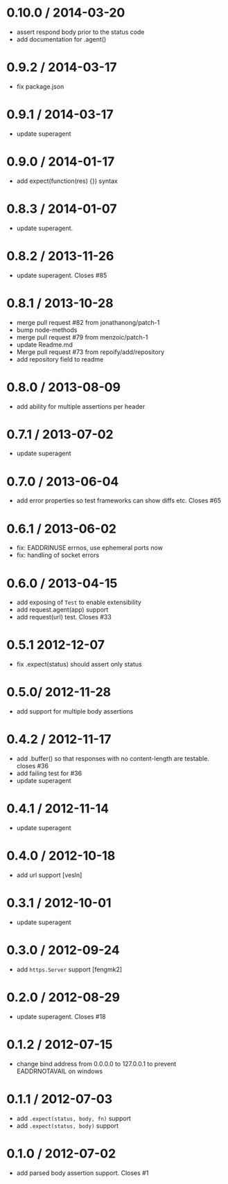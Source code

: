 0.10.0 / 2014-03-20
==================

  * assert respond body prior to the status code
  * add documentation for .agent()

0.9.2 / 2014-03-17
==================

  * fix package.json

0.9.1 / 2014-03-17
==================

  * update superagent

0.9.0 / 2014-01-17
==================

 * add expect(function(res) {}) syntax

0.8.3 / 2014-01-07
==================

 * update superagent.

0.8.2 / 2013-11-26
==================

 * update superagent. Closes #85

0.8.1 / 2013-10-28
==================

 * merge pull request #82 from jonathanong/patch-1
 * bump node-methods
 * merge pull request #79 from menzoic/patch-1
 * update Readme.md
 * Merge pull request #73 from repoify/add/repository
 * add repository field to readme

0.8.0 / 2013-08-09
==================

 * add ability for multiple assertions per header

0.7.1 / 2013-07-02
==================

 * update superagent

0.7.0 / 2013-06-04
==================

 * add error properties so test frameworks can show diffs etc. Closes #65

0.6.1 / 2013-06-02
==================

 * fix: EADDRINUSE errnos, use ephemeral ports now
 * fix: handling of socket errors

0.6.0 / 2013-04-15
==================

  * add exposing of `Test` to enable extensibility
  * add request.agent(app) support
  * add request(url) test. Closes #33

0.5.1 2012-12-07
==================

  * fix .expect(status) should assert only status

0.5.0/ 2012-11-28
==================

  * add support for multiple body assertions

0.4.2 / 2012-11-17
==================

  * add .buffer() so that responses with no content-length are testable. closes #36
  * add failing test for #36
  * update superagent

0.4.1 / 2012-11-14
==================

  * update superagent

0.4.0 / 2012-10-18
==================

  * add url support [vesln]

0.3.1 / 2012-10-01
==================

  * update superagent

0.3.0 / 2012-09-24
==================

  * add `https.Server` support [fengmk2]

0.2.0 / 2012-08-29
==================

  * update superagent. Closes #18

0.1.2 / 2012-07-15
==================

  * change bind address from 0.0.0.0 to 127.0.0.1 to prevent EADDRNOTAVAIL on windows

0.1.1 / 2012-07-03
==================

  * add `.expect(status, body, fn)` support
  * add `.expect(status, body)` support

0.1.0 / 2012-07-02
==================

  * add parsed body assertion support. Closes #1
